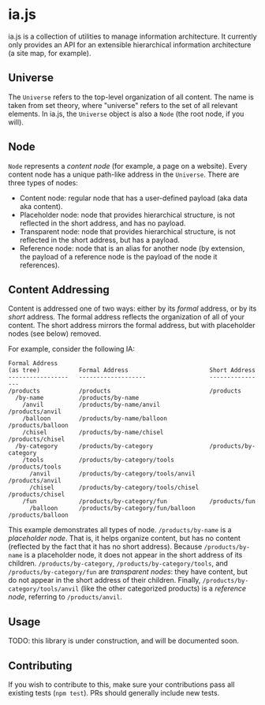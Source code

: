 # ia.js

ia.js is a collection of utilities to manage information architecture.  It currently only provides an API for an extensible hierarchical information architecture (a site map, for example).

## Universe

The `Universe` refers to the top-level organization of all content.  The name is taken from set theory, where "universe" refers to the set of all relevant elements.  In ia.js, the `Universe` object is also a `Node` (the root node, if you will).

## Node

`Node` represents a _content node_ (for example, a page on a website).  Every content node has a unique path-like address in the `Universe`.  There are three types of nodes:

* Content node: regular node that has a user-defined payload (aka data aka content).
* Placeholder node: node that provides hierarchical structure, is not reflected in the short address, and has no payload.
* Transparent node: node that provides hierarchical structure, is not reflected in the short address, but has a payload.
* Reference node: node that is an alias for another node (by extension, the payload of a reference node is the payload of the node it references).

## Content Addressing

Content is addressed one of two ways: either by its _formal_ address, or by its _short_ address.  The formal address reflects the organization of all of your content.  The short address mirrors the formal address, but with placeholder nodes (see below) removed.

For example, consider the following IA:

```
Formal Address 
(as tree)           Formal Address                       Short Address
-----------------   -------------------                  ----------------
/products           /products                            /products
  /by-name          /products/by-name                  
    /anvil          /products/by-name/anvil              /products/anvil
    /balloon        /products/by-name/balloon            /products/balloon
    /chisel         /products/by-name/chisel             /products/chisel
  /by-category      /products/by-category                /products/by-category
    /tools          /products/by-category/tools          /products/tools
      /anvil        /products/by-category/tools/anvil    /products/anvil
      /chisel       /products/by-category/tools/chisel   /products/chisel
    /fun            /products/by-category/fun            /products/fun
      /balloon      /products/by-category/fun/balloon    /products/balloon
```

This example demonstrates all types of node.  `/products/by-name` is a _placeholder node_.  That is, it helps organize content, but has no content (reflected by the fact that it has no short address).  Because `/products/by-name` is a placeholder node, it does not appear in the short address of its children.  `/products/by-category`, `/products/by-category/tools`, and `/products/by-category/fun` are _transparent nodes_: they have content, but do not appear in the short address of their children.  Finally, `/products/by-category/tools/anvil` (like the other categorized products) is a _reference node_, referring to `/products/anvil`. 

## Usage

TODO: this library is under construction, and will be documented soon.

## Contributing

If you wish to contribute to this, make sure your contributions pass all existing tests (`npm test`).  PRs should generally include new tests.


